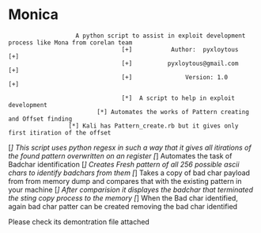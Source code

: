 # Monica
                       A python script to assist in exploit development process like Mona from corelan team
                                    [+]           Author:  pyxloytous            [+]
                                    [+]          pyxloytous@gmail.com            [+] 
                                    [+]               Version: 1.0               [+]

                                    [*]  A script to help in exploit development
                             [*] Automates the works of Pattern creating and Offset finding
                     [*] Kali has Pattern_create.rb but it gives only first itiration of the offset
[*] This script uses python regesx in such a way that it gives all itirations of the found pattern overwritten on an register
                                  [*] Automates the task of Badchar identification
                  [*] Creates Fresh pattern of all 256 possible ascii chars to identify badchars from them
         [*] Takes a copy of bad char payload from from memory dump and compares that with the existing pattern in your machine
                 [*] After comparision it displayes the badchar that terminated the sting copy process to the memory
         [*] When the Bad char identified, again bad char patter can be created removing the bad char identified
         
         
         
 Please check its demontration file attached
